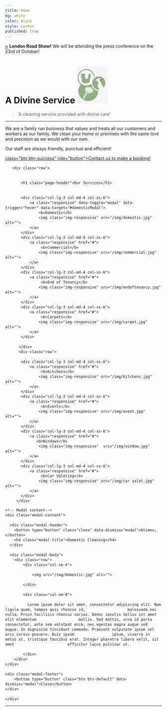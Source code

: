 ```yaml
---
title: Home
bg: white
color: black
style: center
published: true
---
```


<div class="alert alert-success">
  <a href="#" class="close" data-dismiss="alert" aria-label="close">&times;</a>
  <strong>London Road Show!</strong> We will be attending the press conference on the 23rd of October!
</div>

# **A Divine Service**  ![""](/img/logogrey.png)

>'A cleaning service provided with divine care'

---

<p style="text-align:left">We are a family run buisness that values and treats all our customers and workers as our family. We clean your home or premises with the same love and precision as we would with our own.</p>
  
<p style="text-align:left">Our staff are always friendly, punctual and efficient!</p>

<a href="#contact"> class="btn btn-success" role="button"><i class="fa fa-phone"></i>Contact us to make a booking!</a>

<div class="container">

       <div class="row">

           
           <h1 class="page-header">Our Services</h1>
           

           <div class="col-lg-3 col-md-4 col-xs-6">
               <a class="responsive" data-toggle="modal" data-trigger="hover" data-target="#domesticModal">
                   <b>Domestic</b>  
                   <img class="img-responsive" src="/img/domestic.jpg" alt="">
               </a>
           </div>
           <div class="col-lg-3 col-md-4 col-xs-6">
               <a class="responsive" href="#">
                    <b>Commercial</b>
                   <img class="img-responsive" src="/img/commercial.jpg" alt="">
               </a>
           </div>
           <div class="col-lg-3 col-md-4 col-xs-6">
               <a class="responsive" href="#">
                    <b>End of Tenancy</b>
                   <img class="img-responsive" src="/img/endoftenancy.jpg" alt="">
               </a>
           </div>
           <div class="col-lg-3 col-md-4 col-xs-6">
               <a class="responsive" href="#">
                    <b>Carpets</b>
                   <img class="img-responsive" src="/img/carpet.jpg" alt="">
               </a>
           </div>

          </div>
          <div class="row">
           
           <div class="col-lg-3 col-md-4 col-xs-6">
               <a class="responsive" href="#">
                    <b>Kitchens</b>
                   <img class="img-responsive" src="/img/kitchens.jpg" alt="">
               </a>
           </div>
           <div class="col-lg-3 col-md-4 col-xs-6">
               <a class="responsive" href="#">
                    <b>Events</b>
                   <img class="img-responsive" src="/img/event.jpg" alt="">
               </a>
           </div>
           <div class="col-lg-3 col-md-4 col-xs-6">
               <a class="responsive" href="#">
                  <b>Windows</b>
                   <img class="img-responsive"  src="/img/window.jpg" alt="">
               </a>
           </div>
           <div class="col-lg-3 col-md-4 col-xs-6">
               <a class="responsive" href="#">
                    <b>Car Valeting</b>
                   <img class="img-responsive" src="/img/car valet.jpg" alt="">
               </a>
           </div>
         </div>
          
</div>

<!-- Modal -->
<div id="domesticModal" class="modal fade" role="dialog">
  <div class="modal-dialog modal-lg">

    <!-- Modal content-->
    <div class="modal-content">
    
      <div class="modal-header">
        <button type="button" class="close" data-dismiss="modal">&times;</button>
        <h4 class="modal-title">Domestic Cleaning</h4>
      </div>
      
      <div class="modal-body">
      	<div class="row">
      		<div class="col-sm-4">
            
           		<img src="/img/domestic.jpg" alt="">
                
      		</div>
      
      		<div class="col-sm-8">
            
              Lorem ipsum dolor sit amet, consectetur adipiscing elit. Nam ligula quam, tempus quis rhoncus id, 				  malesuada nec nulla. Proin facilisis rhoncus varius. Donec iaculis tellus sit amet elit elementum 				  mollis. Sed mattis, urna id porta consectetur, ante sem volutpat enim, nec egestas magna augue sed 				  augue. In dignissim tincidunt commodo. Praesent vulputate ipsum vel arcu cursus posuere. Duis ipsum 				  ipsum, viverra in metus at, tristique faucibus erat. Integer pharetra libero velit, sit amet 						  efficitur lacus pulvinar ut.
              
      		</div>
      	</div>
    </div>
    
    <div class="modal-footer">
        <button type="button" class="btn btn-default" data-dismiss="modal">Close</button>
    </div>
    
    </div>

  </div>
</div>


---
